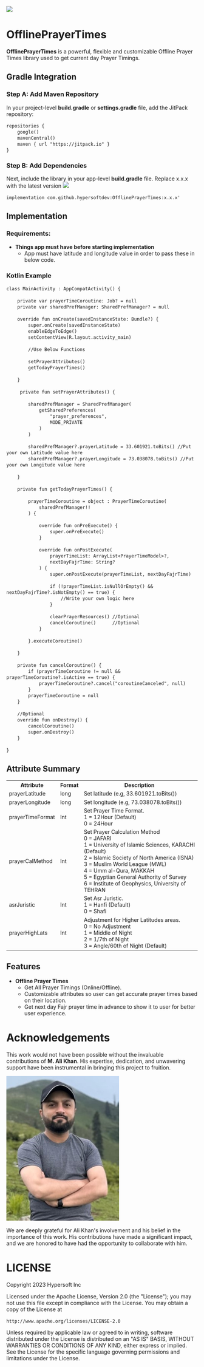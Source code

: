 [![](https://jitpack.io/v/hypersoftdev/OfflinePrayerTimes.svg)](https://jitpack.io/#hypersoftdev/OfflinePrayerTimes)

# OfflinePrayerTimes

**OfflinePrayerTimes** is a powerful, flexible and customizable Offline Prayer Times library used to get current day Prayer Timings.

## Gradle Integration

### Step A: Add Maven Repository

In your project-level **build.gradle** or **settings.gradle** file, add the JitPack repository:
```
repositories {
    google()
    mavenCentral()
    maven { url "https://jitpack.io" }
}
```  

### Step B: Add Dependencies

Next, include the library in your app-level **build.gradle** file. Replace x.x.x with the latest version [![](https://jitpack.io/v/hypersoftdev/OfflinePrayerTimes.svg)](https://jitpack.io/#hypersoftdev/OfflinePrayerTimes)
```
implementation com.github.hypersoftdev:OfflinePrayerTimes:x.x.x'
```

## Implementation

### Requirements:

- **Things app must have before starting implementation**
  - App must have latitude and longitude value in order to pass these in below code.

### Kotlin Example
```
class MainActivity : AppCompatActivity() {

    private var prayerTimeCoroutine: Job? = null
    private var sharedPrefManager: SharedPrefManager? = null

    override fun onCreate(savedInstanceState: Bundle?) {
        super.onCreate(savedInstanceState)
        enableEdgeToEdge()
        setContentView(R.layout.activity_main)
        
		//Use Below Functions
		
		setPrayerAttributes()
        getTodayPrayerTimes()
		
    }

     private fun setPrayerAttributes() {

        sharedPrefManager = SharedPrefManager(
            getSharedPreferences(
                "prayer_preferences",
                MODE_PRIVATE
            )
        )

        sharedPrefManager?.prayerLatitude = 33.601921.toBits() //Put your own Latitude value here
        sharedPrefManager?.prayerLongitude = 73.038078.toBits() //Put your own Longitude value here

    }

    private fun getTodayPrayerTimes() {

        prayerTimeCoroutine = object : PrayerTimeCoroutine(
            sharedPrefManager!!
        ) {

            override fun onPreExecute() {
                super.onPreExecute()
            }

            override fun onPostExecute(
                prayerTimeList: ArrayList<PrayerTimeModel>?,
                nextDayFajrTime: String?
            ) {
                super.onPostExecute(prayerTimeList, nextDayFajrTime)

                if (!prayerTimeList.isNullOrEmpty() && nextDayFajrTime?.isNotEmpty() == true) {
                    //Write your own logic here
                }

                clearPrayerResources() //Optional
                cancelCoroutine()      //Optional
            }

        }.executeCoroutine()

    }
	
	private fun cancelCoroutine() {
        if (prayerTimeCoroutine != null && prayerTimeCoroutine?.isActive == true) {
            prayerTimeCoroutine?.cancel("coroutineCanceled", null)
        }
        prayerTimeCoroutine = null
    }
	
	//Optional
	override fun onDestroy() {
        cancelCoroutine()
        super.onDestroy()
    }
	
}
```

## Attribute Summary
<table>
  <tr><th>Attribute</th><th>Format</th><th>Description</th></tr>
  <tr><td>prayerLatitude</td><td>long</td><td>Set latitude (e.g, 33.601921.toBits())</td></tr>
  <tr><td>prayerLongitude</td><td>long</td><td>Set longitude (e.g, 73.038078.toBits())</td></tr>
  <tr><td>prayerTimeFormat</td><td>Int</td><td>Set Prayer Time Format.<br>1 = 12Hour (Default)<br>0 = 24Hour</td></tr>
  <tr><td>prayerCalMethod</td><td>Int</td><td>Set Prayer Calculation Method<br>0 = JAFARI<br>1 =	University of Islamic Sciences, KARACHI (Default)<br>2 = Islamic Society of North America (ISNA)<br>3 = Muslim World League (MWL)<br>4 = Umm al-Qura, MAKKAH<br>5 = Egyptian General Authority of Survey<br>6 = Institute of Geophysics, University of TEHRAN</td></tr>
  <tr><td>asrJuristic</td><td>Int</td><td>Set Asr Juristic.<br>1 = Hanfi (Default)<br>0 = Shafi</td></tr>
  <tr><td>prayerHighLats</td><td>Int</td><td>Adjustment for Higher Latitudes areas.<br>0 = No Adjustment<br>1 = Middle of Night<br>2 = 1/7th of Night<br>3 = Angle/60th of Night (Default)</td></tr>
</table>

## Features

- **Offline Prayer Times**
  - Get All Prayer Timings (Online/Offline).
  - Customizable attributes so user can get accurate prayer times based on their location.
  - Get next day Fajr prayer time in advance to show it to user for better user experience.

# Acknowledgements

This work would not have been possible without the invaluable contributions of **M. Ali Khan**. His expertise, dedication, and unwavering support have been instrumental in bringing this project to fruition.

![screenshot](https://github.com/hypersoftdev/OfflinePrayerTimes/blob/master/Screens/profile_image.jpg?raw=true)

We are deeply grateful for Ali Khan's involvement and his belief in the importance of this work. His contributions have made a significant impact, and we are honored to have had the opportunity to collaborate with him.

# LICENSE

Copyright 2023 Hypersoft Inc

Licensed under the Apache License, Version 2.0 (the "License");
you may not use this file except in compliance with the License.
You may obtain a copy of the License at

    http://www.apache.org/licenses/LICENSE-2.0

Unless required by applicable law or agreed to in writing, software
distributed under the License is distributed on an "AS IS" BASIS,
WITHOUT WARRANTIES OR CONDITIONS OF ANY KIND, either express or implied.
See the License for the specific language governing permissions and
limitations under the License.